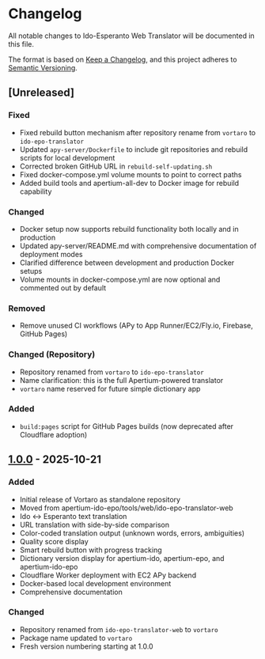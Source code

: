 # Changelog

All notable changes to Ido-Esperanto Web Translator will be documented in this file.

The format is based on [Keep a Changelog](https://keepachangelog.com/en/1.0.0/),
and this project adheres to [Semantic Versioning](https://semver.org/spec/v2.0.0.html).

## [Unreleased]

### Fixed
- Fixed rebuild button mechanism after repository rename from `vortaro` to `ido-epo-translator`
- Updated `apy-server/Dockerfile` to include git repositories and rebuild scripts for local development
- Corrected broken GitHub URL in `rebuild-self-updating.sh`
- Fixed docker-compose.yml volume mounts to point to correct paths
- Added build tools and apertium-all-dev to Docker image for rebuild capability

### Changed
- Docker setup now supports rebuild functionality both locally and in production
- Updated apy-server/README.md with comprehensive documentation of deployment modes
- Clarified difference between development and production Docker setups
- Volume mounts in docker-compose.yml are now optional and commented out by default

### Removed
- Remove unused CI workflows (APy to App Runner/EC2/Fly.io, Firebase, GitHub Pages)

### Changed (Repository)
- Repository renamed from `vortaro` to `ido-epo-translator`
- Name clarification: this is the full Apertium-powered translator
- `vortaro` name reserved for future simple dictionary app

### Added
- `build:pages` script for GitHub Pages builds (now deprecated after Cloudflare adoption)

## [1.0.0] - 2025-10-21

### Added
- Initial release of Vortaro as standalone repository
- Moved from apertium-ido-epo/tools/web/ido-epo-translator-web
- Ido ↔ Esperanto text translation
- URL translation with side-by-side comparison
- Color-coded translation output (unknown words, errors, ambiguities)
- Quality score display
- Smart rebuild button with progress tracking
- Dictionary version display for apertium-ido, apertium-epo, and apertium-ido-epo
- Cloudflare Worker deployment with EC2 APy backend
- Docker-based local development environment
- Comprehensive documentation

### Changed
- Repository renamed from `ido-epo-translator-web` to `vortaro`
- Package name updated to `vortaro`
- Fresh version numbering starting at 1.0.0

[1.0.0]: https://github.com/komapc/ido-epo-translator/releases/tag/v1.0.0


